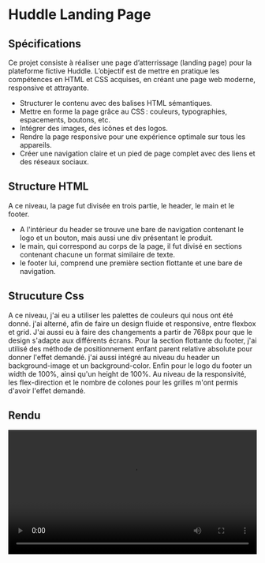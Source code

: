 # Huddle Landing Page

## Spécifications
Ce projet consiste à réaliser une page d’atterrissage (landing page) pour la plateforme fictive Huddle. L’objectif est de mettre en pratique les compétences en HTML et CSS acquises, en créant une page web moderne, responsive et attrayante.
* Structurer le contenu avec des balises HTML sémantiques.
* Mettre en forme la page grâce au CSS : couleurs, typographies, espacements, boutons, etc.
* Intégrer des images, des icônes et des logos.
* Rendre la page responsive pour une expérience optimale sur tous les appareils.
* Créer une navigation claire et un pied de page complet avec des liens et des réseaux sociaux.

## Structure HTML
A ce niveau, la page fut divisée en trois partie, le header, le main et le footer. 
* A l'intérieur du header se trouve une bare de navigation contenant le logo et un bouton, mais aussi une div présentant le produit.
* le main, qui correspond au corps de la page, il fut divisé en sections contenant chacune un format similaire de texte.
* le footer lui, comprend une première section flottante et une bare de navigation.

## Strucuture Css
A ce niveau, j'ai eu a utiliser les palettes de couleurs qui nous ont été donné. j'ai alterné, afin de faire un design fluide et responsive, entre flexbox et grid. J'ai aussi eu à faire des changements a partir de 768px pour que le design s'adapte aux différents écrans. Pour la section flottante du footer, j'ai utilisé des méthode de positionnement enfant parent relative absolute pour donner l'effet demandé. j'ai aussi intégré au niveau du header un background-image et un background-color. Enfin pour le logo du footer un width de 100%, ainsi qu'un height de 100%. Au niveau de la responsivité, les flex-direction et le nombre de colones pour les grilles m'ont permis d'avoir l'effet demandé.

## Rendu

<video width="100%" height="auto" controls>
  <source src="./images/video.mov" type="video/quicktime">
</video>


